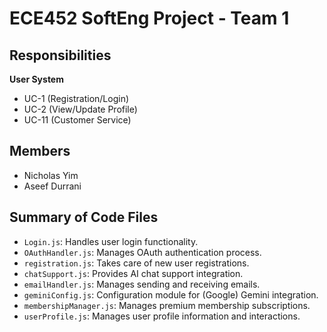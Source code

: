 # ECE452 SoftEng Project - Team 1

## Responsibilities

**User System**
- UC-1 (Registration/Login)
- UC-2 (View/Update Profile)
- UC-11 (Customer Service)

## Members

- Nicholas Yim
- Aseef Durrani

## Summary of Code Files
- `Login.js`: Handles user login functionality.
- `OAuthHandler.js`: Manages OAuth authentication process.
- `registration.js`: Takes care of new user registrations.
- `chatSupport.js`: Provides AI chat support integration.
- `emailHandler.js`: Manages sending and receiving emails.
- `geminiConfig.js`: Configuration module for (Google) Gemini integration.
- `membershipManager.js`: Manages premium membership subscriptions.
- `userProfile.js`: Manages user profile information and interactions.
